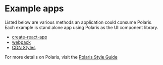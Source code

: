 # Example apps

Listed below are various methods an application could consume Polaris. Each example is stand alone app using Polaris as the UI component library.

- [create-react-app](https://github.com/Shopify/polaris-react/tree/master/examples/create-react-app)
- [webpack](https://github.com/Shopify/polaris-react/tree/master/examples/webpack)
- [CDN Styles](https://github.com/Shopify/polaris-react/tree/master/examples/cdn-styles)

For more details on Polaris, visit the [Polaris Style Guide](https://polaris.shopify.com/)
